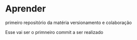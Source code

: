 # Aprender
primeiro repositório da matéria versionamento e colaboração

Esse vai ser o primneiro commit a ser realizado
